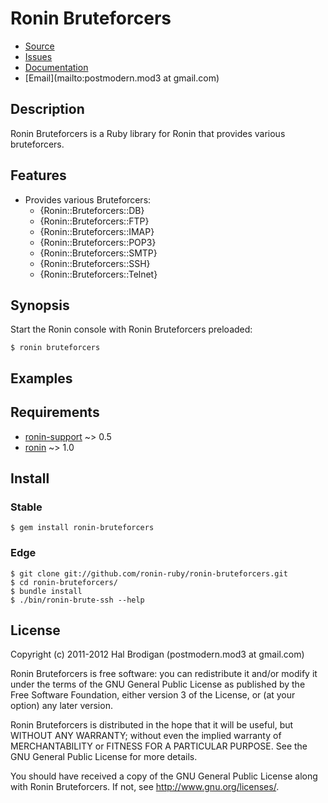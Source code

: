 # Ronin Bruteforcers

* [Source](https://github.com/ronin-ruby/ronin-bruteforcers)
* [Issues](https://github.com/ronin-ruby/ronin-bruteforcers/issues)
* [Documentation](http://rubydoc.info/gems/ronin-bruteforcers/frames)
* [Email](mailto:postmodern.mod3 at gmail.com)

## Description

Ronin Bruteforcers is a Ruby library for Ronin that provides various
bruteforcers.

## Features

* Provides various Bruteforcers:
  * {Ronin::Bruteforcers::DB}
  * {Ronin::Bruteforcers::FTP}
  * {Ronin::Bruteforcers::IMAP}
  * {Ronin::Bruteforcers::POP3}
  * {Ronin::Bruteforcers::SMTP}
  * {Ronin::Bruteforcers::SSH}
  * {Ronin::Bruteforcers::Telnet}

## Synopsis

Start the Ronin console with Ronin Bruteforcers preloaded:

    $ ronin bruteforcers

## Examples

## Requirements

* [ronin-support] ~> 0.5
* [ronin] ~> 1.0

## Install

### Stable

    $ gem install ronin-bruteforcers

### Edge

    $ git clone git://github.com/ronin-ruby/ronin-bruteforcers.git
    $ cd ronin-bruteforcers/
    $ bundle install
    $ ./bin/ronin-brute-ssh --help

## License

Copyright (c) 2011-2012 Hal Brodigan (postmodern.mod3 at gmail.com)

Ronin Bruteforcers is free software: you can redistribute it and/or modify
it under the terms of the GNU General Public License as published by
the Free Software Foundation, either version 3 of the License, or
(at your option) any later version.

Ronin Bruteforcers is distributed in the hope that it will be useful,
but WITHOUT ANY WARRANTY; without even the implied warranty of
MERCHANTABILITY or FITNESS FOR A PARTICULAR PURPOSE.  See the
GNU General Public License for more details.

You should have received a copy of the GNU General Public License
along with Ronin Bruteforcers.  If not, see <http://www.gnu.org/licenses/>.

[ronin-support]: https://github.com/ronin-ruby/ronin-support#readme
[ronin]: https://github.com/ronin-ruby/ronin#readme
